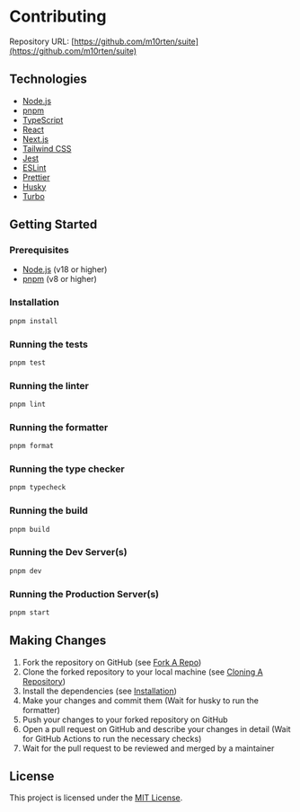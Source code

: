 # Contributing

Repository URL: [https://github.com/m10rten/suite](https://github.com/m10rten/suite)

## Technologies

- [Node.js](https://nodejs.org/en/)
- [pnpm](https://pnpm.io/)
- [TypeScript](https://www.typescriptlang.org/)
- [React](https://reactjs.org/)
- [Next.js](https://nextjs.org/)
- [Tailwind CSS](https://tailwindcss.com/)
- [Jest](https://jestjs.io/)
- [ESLint](https://eslint.org/)
- [Prettier](https://prettier.io/)
- [Husky](https://typicode.github.io/husky/#/)
- [Turbo](https://turbo.build/)

## Getting Started

### Prerequisites

- [Node.js](https://nodejs.org/en/) (v18 or higher)
- [pnpm](https://pnpm.io/) (v8 or higher)

### Installation

```sh
pnpm install
```

### Running the tests

```sh
pnpm test
```

### Running the linter

```sh
pnpm lint
```

### Running the formatter

```sh
pnpm format
```

### Running the type checker

```sh
pnpm typecheck
```

### Running the build

```sh
pnpm build
```

### Running the Dev Server(s)

```sh
pnpm dev
```

### Running the Production Server(s)

```sh
pnpm start
```

## Making Changes

1. Fork the repository on GitHub (see [Fork A Repo](https://docs.github.com/en/get-started/quickstart/fork-a-repo))
2. Clone the forked repository to your local machine (see [Cloning A Repository](https://docs.github.com/en/get-started/quickstart/fork-a-repo#cloning-a-repository))
3. Install the dependencies (see [Installation](#installation))
4. Make your changes and commit them (Wait for husky to run the formatter)
5. Push your changes to your forked repository on GitHub
6. Open a pull request on GitHub and describe your changes in detail (Wait for GitHub Actions to run the necessary checks)
7. Wait for the pull request to be reviewed and merged by a maintainer

## License

This project is licensed under the [MIT License](LICENSE).
